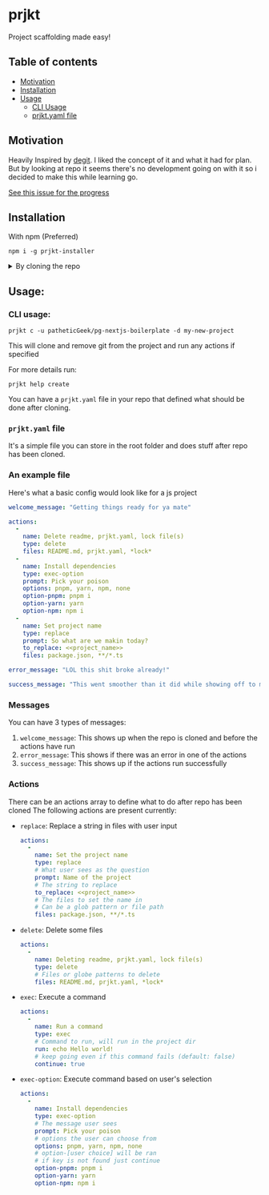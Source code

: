 # prjkt

Project scaffolding made easy!

## Table of contents

- [Motivation](#motivation)
- [Installation](#installation)
- [Usage](#usage)
    - [CLI Usage](#cli-usage)
    - [prjkt.yaml file](#prjktyaml-file)

## Motivation
Heavily Inspired by [degit](https://www.npmjs.com/package/degit). I liked the concept of it and what it had for plan. But by looking at repo it seems there's no development going on with it so i decided to make this while learning go.

[See this issue for the progress](https://github.com/patheticGeek/prjkt/issues/1)

## Installation

With npm (Preferred)

```
npm i -g prjkt-installer
```

<details>
<summary>By cloning the repo</summary>

1. Clone the repo
    ```
    git clone https://github.com/patheticGeek/prjkt.git
    ```
2. Install
    ```
    go install .
    ```
3. Test if it's working with
    ```
    prjkt help
    ```
</details>

## Usage:

### CLI usage:
```
prjkt c -u patheticGeek/pg-nextjs-boilerplate -d my-new-project
```
This will clone and remove git from the project and run any actions if specified

For more details run:
```
prjkt help create
```

You can have a `prjkt.yaml` file in your repo that defined what should be done after cloning.

### `prjkt.yaml` file

It's a simple file you can store in the root folder and does stuff after repo has been cloned.

### An example file

Here's what a basic config would look like for a js project

```yaml
welcome_message: "Getting things ready for ya mate"

actions:
  - 
    name: Delete readme, prjkt.yaml, lock file(s)
    type: delete
    files: README.md, prjkt.yaml, *lock*
  -
    name: Install dependencies
    type: exec-option
    prompt: Pick your poison
    options: pnpm, yarn, npm, none
    option-pnpm: pnpm i
    option-yarn: yarn
    option-npm: npm i
  -
    name: Set project name
    type: replace
    prompt: So what are we makin today?
    to_replace: <<project_name>>
    files: package.json, **/*.ts

error_message: "LOL this shit broke already!"

success_message: "This went smoother than it did while showing off to my friends! ✨ Enjoy"
```

### Messages

You can have 3 types of messages:
1. `welcome_message`: This shows up when the repo is cloned and before the actions have run
2. `error_message`: This shows if there was an error in one of the actions
3. `success_message`: This shows up if the actions run successfully

### Actions

There can be an actions array to define what to do after repo has been cloned
The following actions are present currently:

- `replace`: Replace a string in files with user input
    ```yaml
    actions:
      -
        name: Set the project name
        type: replace
        # What user sees as the question
        prompt: Name of the project
        # The string to replace
        to_replace: <<project_name>>
        # The files to set the name in
        # Can be a glob pattern or file path
        files: package.json, **/*.ts
    ```
- `delete`: Delete some files
    ```yaml
    actions:
      - 
        name: Deleting readme, prjkt.yaml, lock file(s)
        type: delete
        # Files or globe patterns to delete
        files: README.md, prjkt.yaml, *lock*
    ```
- `exec`: Execute a command
    ```yaml
    actions:
      -
        name: Run a command
        type: exec
        # Command to run, will run in the project dir
        run: echo Hello world!
        # keep going even if this command fails (default: false)
        continue: true
    ```
- `exec-option`: Execute command based on user's selection
    ```yaml
    actions:
      -
        name: Install dependencies
        type: exec-option
        # The message user sees
        prompt: Pick your poison
        # options the user can choose from
        options: pnpm, yarn, npm, none
        # option-[user choice] will be ran
        # if key is not found just continue
        option-pnpm: pnpm i
        option-yarn: yarn
        option-npm: npm i
    ```
